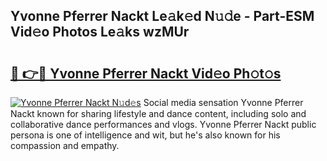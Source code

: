 ## Yvonne Pferrer Nackt Le𝚊k𝚎d N𝚞𝚍e - Part-ESM Vid𝚎o Photos Le𝚊ks wzMUr

# <h2><a href="http://fb5uaa.evod.top/?m=Yvonne+Pferrer+Nackt">🔗 👉🔴 Yvonne Pferrer Nackt Vid𝚎o Ph𝚘t𝚘s</a></h2>

[![Yvonne Pferrer Nackt N𝚞d𝚎s](https://i.imgur.com/8V9OHl7.gif)](http://fb5uaa.evod.top/?m=Yvonne+Pferrer+Nackt)
Social media sensation Yvonne Pferrer Nackt known for sharing lifestyle and dance content, including solo and collaborative dance performances and vlogs. Yvonne Pferrer Nackt public persona is one of intelligence and wit, but he's also known for his compassion and empathy. 
